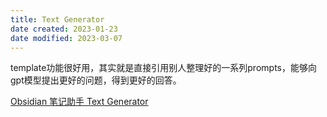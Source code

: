 ```yaml
---
title: Text Generator
date created: 2023-01-23
date modified: 2023-03-07
---
```


template功能很好用，其实就是直接引用别人整理好的一系列prompts，能够向gpt模型提出更好的问题，得到更好的回答。

[Obsidian 笔记助手 Text Generator](https://pepcn.com/gtd/obsidian-bi-ji-zhu-shou-text-generator)
